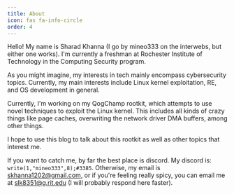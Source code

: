 ```yaml
---
title: About
icon: fas fa-info-circle
order: 4
---
```

Hello! My name is Sharad Khanna (I go by mineo333 on the interwebs, but either one works). I'm currently a freshman at Rochester Institute of Technology in the Computing Security program. 

As you might imagine, my interests in tech mainly encompass cybersecurity topics. Currently, my main interests include Linux kernel exploitation, RE, and OS development in general.

Currently, I'm working on my QogChamp rootkit, which attempts to use novel techniques to exploit the Linux kernel. This includes all kinds of crazy things like page caches, overwriting the network driver DMA buffers, among other things. 

I hope to use this blog to talk about this rootkit as well as other topics that interest me.

If you want to catch me, by far the best place is discord. My discord is: `write(1,"mineo333",8);#3385`. Otherwise, my email is <skhanna1202@gmail.com>, or if you're feeling really spicy, you can email me at <slk8351@g.rit.edu> (I will probably respond here faster).
